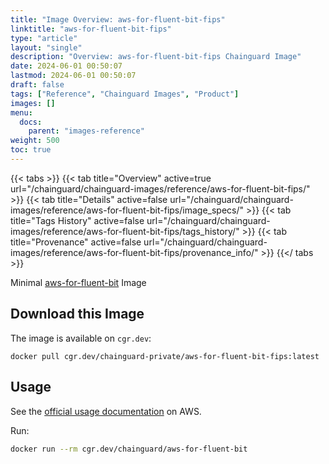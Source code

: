 ```yaml
---
title: "Image Overview: aws-for-fluent-bit-fips"
linktitle: "aws-for-fluent-bit-fips"
type: "article"
layout: "single"
description: "Overview: aws-for-fluent-bit-fips Chainguard Image"
date: 2024-06-01 00:50:07
lastmod: 2024-06-01 00:50:07
draft: false
tags: ["Reference", "Chainguard Images", "Product"]
images: []
menu: 
  docs: 
    parent: "images-reference"
weight: 500
toc: true
---
```


{{< tabs >}}
{{< tab title="Overview" active=true url="/chainguard/chainguard-images/reference/aws-for-fluent-bit-fips/" >}}
{{< tab title="Details" active=false url="/chainguard/chainguard-images/reference/aws-for-fluent-bit-fips/image_specs/" >}}
{{< tab title="Tags History" active=false url="/chainguard/chainguard-images/reference/aws-for-fluent-bit-fips/tags_history/" >}}
{{< tab title="Provenance" active=false url="/chainguard/chainguard-images/reference/aws-for-fluent-bit-fips/provenance_info/" >}}
{{</ tabs >}}



<!--overview:start-->
Minimal [aws-for-fluent-bit](https://github.com/aws/aws-for-fluent-bit) Image
<!--overview:end-->

## Download this Image

The image is available on `cgr.dev`:

```
docker pull cgr.dev/chainguard-private/aws-for-fluent-bit-fips:latest
```


<!--body:start-->
## Usage

See the [official usage documentation](https://docs.aws.amazon.com/AmazonECS/latest/developerguide/firelens-using-fluentbit.html) on AWS.

Run:

```sh
docker run --rm cgr.dev/chainguard/aws-for-fluent-bit
```
<!--body:end-->

